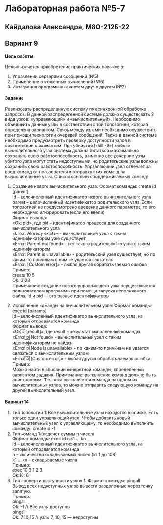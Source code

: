 # Лабораторная работа №5-7
## Кайдалова Александра, М8О-212Б-22
## Вариант 9

#### Цель работы
Целью является приобретение практических навыков в:
1. Управлении серверами сообщений (№5)
2. Применение отложенных вычислений (№6)
3. Интеграция программных систем друг с другом (№7)
#### Задание
Реализовать распределенную систему по асинхронной обработке запросов. В данной
распределенной системе должно существовать 2 вида узлов: «управляющий» и
«вычислительный». Необходимо объединить данные узлы в соответствии с той топологией,
которая определена вариантом. Связь между узлами необходимо осуществить при помощи
технологии очередей сообщений. Также в данной системе необходимо предусмотреть проверку
доступности узлов в соответствии с вариантом. При убийстве («kill -9») любого вычислительного
узла система должна пытаться максимально сохранять свою работоспособность, а именно все
дочерние узлы убитого узла могут стать недоступными, но родительские узлы должны сохранить
свою работоспособность.
Управляющий узел отвечает за ввод команд от пользователя и отправку этих команд на
вычислительные узлы. Список основных поддерживаемых команд:
1. Создание нового вычислительного узла:
Формат команды: create id [parent]  
id – целочисленный идентификатор нового вычислительного узла  
parent – целочисленный идентификатор родительского узла. Если топологией не предусмотрено
введение данного параметра, то его необходимо игнорировать (если его ввели)  
Формат вывода:  
«Ok: pid», где pid – идентификатор процесса для созданного вычислительного узла  
«Error: Already exists» - вычислительный узел с таким идентификатором уже существует  
«Error: Parent not found» - нет такого родительского узла с таким идентификатором  
«Error: Parent is unavailable» - родительский узел существует, но по каким-то причинам с ним не
удается связаться  
«Error: [Custom error]» - любая другая обрабатываемая ошибка  
Пример:  
create 10 5  
Ok: 3128  
Примечания: создание нового управляющего узла осуществляется пользователем программы
при помощи запуска исполняемого файла. Id и pid — это разные идентификаторы  
  
2. Исполнение команды на вычислительном узле:
Формат команды: exec id [params]  
id – целочисленный идентификатор вычислительного узла, на который отправляется команда  
Формат вывода:  
«Ok:id: [result]», где result – результат выполненной команды  
«Error:id: Not found» - вычислительный узел с таким идентификатором не найден  
«Error:id: Node is unavailable» - по каким-то причинам не удается связаться с вычислительным
узлом  
«Error:id: [Custom error]» - любая другая обрабатываемая ошибка  
Пример:  
Можно найти в описании конкретной команды, определенной вариантом задания.
Примечание: выполнение команд должно быть асинхронным. Т.е. пока выполняется команда на
одном из вычислительных узлов, то можно отправить следующую команду на другой
вычислительный узел.
#### Вариант 14
1. Тип топологии 1: Все вычислительные узлы находятся в списке. Есть только один управляющий узел. Чтобы добавить новый вычислительный узел к управляющему, то необходимо выполнить команду: create id -1.
2. Тип команд 1:(подсчет суммы n чисел)  
Формат команды: exec id n k1 … kn  
id – целочисленный идентификатор вычислительного узла, на который отправляется команда  
n – количество складываемых чисел (от 1 до 108)  
k1 … kn – складываемые числа  
Пример:  
exec 10 3 1 2 3  
Ok:10: 6  
3. Тип проверки доступности узлов 1: Формат команды: pingall  
Вывод всех недоступных узлов вывести разделенные через точку запятую.  
Пример:  
pingall  
Ok: -1 // Все узлы доступны  
pingall  
Ok: 7;10;15 // узлы 7, 10, 15 — недоступны  